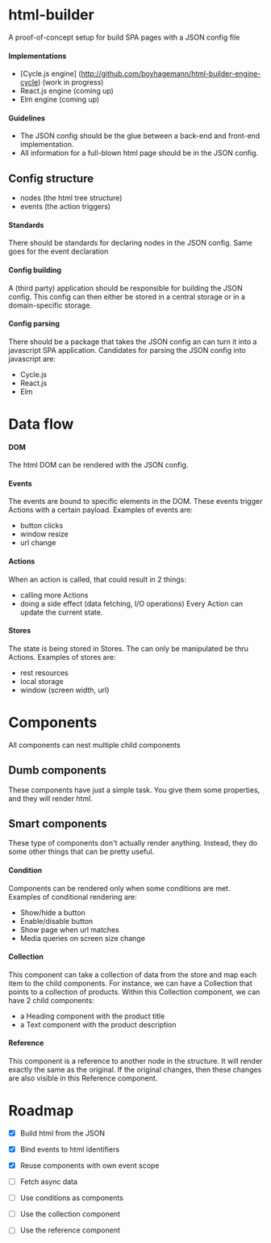# html-builder
A proof-of-concept setup for build SPA pages with a JSON config file

#### Implementations
* [Cycle.js engine] (http://github.com/boyhagemann/html-builder-engine-cycle) (work in progress)
* React.js engine (coming up)
* Elm engine (coming up)

#### Guidelines
* The JSON config should be the glue between a back-end and front-end implementation.
* All information for a full-blown html page should be in the JSON config.

## Config structure
* nodes (the html tree structure)
* events (the action triggers)

#### Standards
There should be standards for declaring nodes in the JSON config.
Same goes for the event declaration

#### Config building
A (third party) application should be responsible for building the JSON config.
This config can then either be stored in a central storage or in a domain-specific storage.

#### Config parsing
There should be a package that takes the JSON config an can turn it into a javascript SPA application.
Candidates for parsing the JSON config into javascript are:
* Cycle.js
* React.js
* Elm

# Data flow

#### DOM
The html DOM can be rendered with the JSON config.

#### Events
The events are bound to specific elements in the DOM.
These events trigger Actions with a certain payload.
Examples of events are:
* button clicks
* window resize
* url change

#### Actions
When an action is called, that could result in 2 things:
* calling more Actions
* doing a side effect (data fetching, I/O operations)
Every Action can update the current state.

#### Stores
The state is being stored in Stores.
The can only be manipulated be thru Actions.
Examples of stores are:
* rest resources
* local storage
* window (screen width, url)

# Components
All components can nest multiple child components

## Dumb components
These components have just a simple task.
You give them some properties, and they will render html.

## Smart components 
These type of components don't actually render anything.
Instead, they do some other things that can be pretty useful.

#### Condition
Components can be rendered only when some conditions are met.
Examples of conditional rendering are:
* Show/hide a button
* Enable/disable button
* Show page when url matches
* Media queries on screen size change

#### Collection
This component can take a collection of data from the store and map each item to the child components.
For instance, we can have a Collection that points to a collection of products.
Within this Collection component, we can have 2 child components: 
* a Heading component with the product title
* a Text component with the product description

#### Reference
This component is a reference to another node in the structure. 
It will render exactly the same as the original.
If the original changes, then these changes are also visible in this Reference component.

# Roadmap
* [x] Build html from the JSON
* [x] Bind events to html identifiers
* [x] Reuse components with own event scope
* [ ] Fetch async data
* [ ] Use conditions as components
* [ ] Use the collection component
* [ ] Use the reference component

